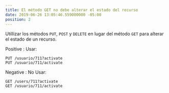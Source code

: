 ```yaml
---
title: El método GET no debe alterar el estado del recurso
date: 2019-06-26 13:05:46.559000000 -05:00
position: 2
---
```


Utillizar los métodos `PUT`, `POST` y `DELETE` en lugar del método `GET` para alterar el estado de un recurso.

Positive
: Usar:
```
PUT /usuario/711?activate
PUT /usuario/711/activate
```

Negative
: No Usar:
```
GET /users/711?activate
GET /usuario/711/activate
```
